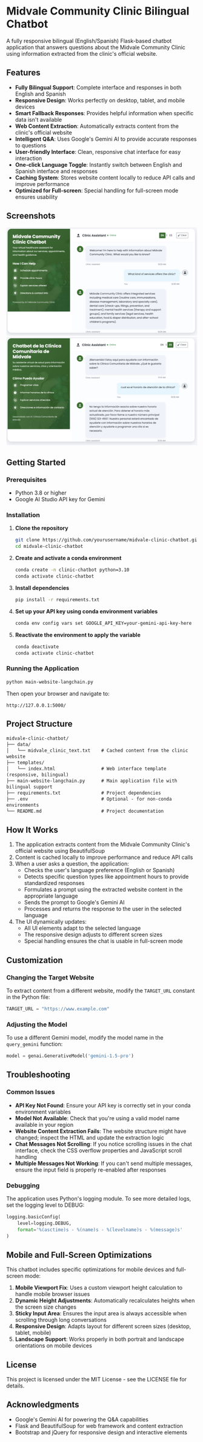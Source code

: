 # Midvale Community Clinic Bilingual Chatbot

A fully responsive bilingual (English/Spanish) Flask-based chatbot application that answers questions about the Midvale Community Clinic using information extracted from the clinic's official website.

## Features

- **Fully Bilingual Support**: Complete interface and responses in both English and Spanish
- **Responsive Design**: Works perfectly on desktop, tablet, and mobile devices
- **Smart Fallback Responses**: Provides helpful information when specific data isn't available
- **Web Content Extraction**: Automatically extracts content from the clinic's official website
- **Intelligent Q&A**: Uses Google's Gemini AI to provide accurate responses to questions
- **User-friendly Interface**: Clean, responsive chat interface for easy interaction
- **One-click Language Toggle**: Instantly switch between English and Spanish interface and responses
- **Caching System**: Stores website content locally to reduce API calls and improve performance
- **Optimized for Full-screen**: Special handling for full-screen mode ensures usability

## Screenshots

![Chatbot Interface in EN](images/midvale_clinic_chatbot_EN.png)
![Chatbot Interface in ES](images/midvale_clinic_chatbot_ES.png)

## Getting Started

### Prerequisites

- Python 3.8 or higher
- Google AI Studio API key for Gemini

### Installation

1. **Clone the repository**
   ```bash
   git clone https://github.com/yourusername/midvale-clinic-chatbot.git
   cd midvale-clinic-chatbot
   ```

2. **Create and activate a conda environment**
   ```bash
   conda create -n clinic-chatbot python=3.10
   conda activate clinic-chatbot
   ```

3. **Install dependencies**
   ```bash
   pip install -r requirements.txt
   ```

4. **Set up your API key using conda environment variables**
   ```bash
   conda env config vars set GOOGLE_API_KEY=your-gemini-api-key-here
   ```

5. **Reactivate the environment to apply the variable**
   ```bash
   conda deactivate
   conda activate clinic-chatbot
   ```

### Running the Application

```bash
python main-website-langchain.py
```

Then open your browser and navigate to:
```
http://127.0.0.1:5000/
```

## Project Structure

```
midvale-clinic-chatbot/
├── data/
│   └── midvale_clinic_text.txt    # Cached content from the clinic website
├── templates/
│   └── index.html                 # Web interface template (responsive, bilingual)
├── main-website-langchain.py      # Main application file with bilingual support
├── requirements.txt               # Project dependencies
├── .env                           # Optional - for non-conda environments 
└── README.md                      # Project documentation
```

## How It Works

1. The application extracts content from the Midvale Community Clinic's official website using BeautifulSoup
2. Content is cached locally to improve performance and reduce API calls
3. When a user asks a question, the application:
   - Checks the user's language preference (English or Spanish)
   - Detects specific question types like appointment hours to provide standardized responses
   - Formulates a prompt using the extracted website content in the appropriate language
   - Sends the prompt to Google's Gemini AI
   - Processes and returns the response to the user in the selected language
4. The UI dynamically updates:
   - All UI elements adapt to the selected language
   - The responsive design adjusts to different screen sizes
   - Special handling ensures the chat is usable in full-screen mode

## Customization

### Changing the Target Website

To extract content from a different website, modify the `TARGET_URL` constant in the Python file:

```python
TARGET_URL = "https://www.example.com"
```

### Adjusting the Model

To use a different Gemini model, modify the model name in the `query_gemini` function:

```python
model = genai.GenerativeModel('gemini-1.5-pro')
```

## Troubleshooting

### Common Issues

- **API Key Not Found**: Ensure your API key is correctly set in your conda environment variables
- **Model Not Available**: Check that you're using a valid model name available in your region
- **Website Content Extraction Fails**: The website structure might have changed; inspect the HTML and update the extraction logic
- **Chat Messages Not Scrolling**: If you notice scrolling issues in the chat interface, check the CSS overflow properties and JavaScript scroll handling
- **Multiple Messages Not Working**: If you can't send multiple messages, ensure the input field is properly re-enabled after responses

### Debugging

The application uses Python's logging module. To see more detailed logs, set the logging level to DEBUG:

```python
logging.basicConfig(
    level=logging.DEBUG,
    format='%(asctime)s - %(name)s - %(levelname)s - %(message)s'
)
```

## Mobile and Full-Screen Optimizations

This chatbot includes specific optimizations for mobile devices and full-screen mode:

1. **Mobile Viewport Fix**: Uses a custom viewport height calculation to handle mobile browser issues
2. **Dynamic Height Adjustments**: Automatically recalculates heights when the screen size changes
3. **Sticky Input Area**: Ensures the input area is always accessible when scrolling through long conversations
4. **Responsive Design**: Adapts layout for different screen sizes (desktop, tablet, mobile)
5. **Landscape Support**: Works properly in both portrait and landscape orientations on mobile devices

## License

This project is licensed under the MIT License - see the LICENSE file for details.

## Acknowledgments

- Google's Gemini AI for powering the Q&A capabilities
- Flask and BeautifulSoup for web framework and content extraction
- Bootstrap and jQuery for responsive design and interactive elements